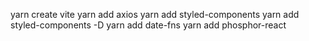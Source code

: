 yarn create vite
yarn add axios
yarn add styled-components
yarn add styled-components -D
yarn add date-fns
yarn add phosphor-react
